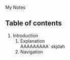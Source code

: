 My Notes

## Table of contents

1. Introduction
	1. Explanation  
	AAAAAAAAA`  skjdah
	2. Navigation
